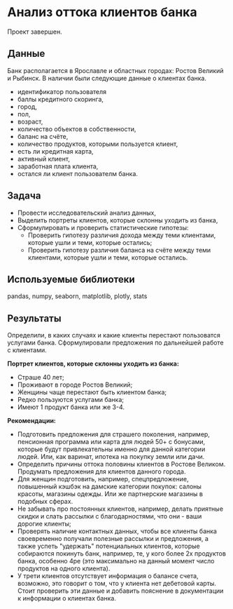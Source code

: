 # Анализ оттока клиентов банка

Проект завершен.

## Данные

Банк располагается в Ярославле и областных городах: Ростов Великий и Рыбинск. В наличии были следующие данные о клиентах банка. 
- идентификатор пользователя
- баллы кредитного скоринга,
- город,
- пол,
- возраст,
- количество объектов в собственности,
- баланс на счёте,
- количество продуктов, которыми пользуется клиент,
- есть ли кредитная карта,
- активный клиент,
- заработная плата клиента,
- остался ли клиент пользователм банка.

## Задача


- Провести исследовательский анализ данных,
- Выделить портреты клиентов, которые склонны уходить из банка,
- Сформулировать и проверить статистические гипотезы:
    - Проверить гипотезу различия дохода между теми клиентами, которые ушли и теми, которые остались;
    - Проверить гипотезу различия баланса на счёте между теми клиентами, которые ушли и теми, которые остались.


## Используемые библиотеки

pandas, numpy, seaborn, matplotlib, plotly, stats

## Результаты

Определили, в каких случаях  и какие клиенты перестают пользоватся услугами банка. Сформулировали предложения по дальнейшей работе с клиентами.

**Портрет клиентов, которые склонны уходить из банка:**

- Страше 40 лет;
- Проживают в городе Ростов Великий;
- Женщины чаще перестают быть клиентом банка;
- Редко пользуются услугами банка;
- Имеют 1 продукт банка или же 3-4.

**Рекомендации:**
- Подготовить предложения для страшего поколения, например, пенсионная программа или карта для людей 50+ с бонусами, которые будут привлекательны именно для данной категории людей. Или, как варинат, ипотека на покупку земли или дачи.
- Определить причины оттока половины клиентов в Ростове Великом. Продумать предложения для клиентов данного города.
- Для женщин подготовить, например, спецпредложение, повышенный кэшбэк на дамские категории покупок: салоны красоты, магазины одежды. Или же партнерские магазины в подобных сферах.
- Не забывать про постоянных клиентов, например, делать приятные скидки и слать рассылки с благодарностями, что они - ваши дорогие клиенты;
- Проверять наличие контактных данных, чтобы все клиенты банка своевременно получали полезные рассылки и предложения, а также успеть "удержать" потенциальных клиентов, которые собираются покинуть банк, например, те, у кого более 2х продуктов банка, особенно 4ре (это максимально на данный момент число продуктов на одного клиента).
- У трети клиентов отсутствует информация о балансе счета, возможно, это говорит о том, что у клиента нет дебетовой карты. Стоит проверить эти данные и добавить пояснение в документации к информации о клиентах банка.


